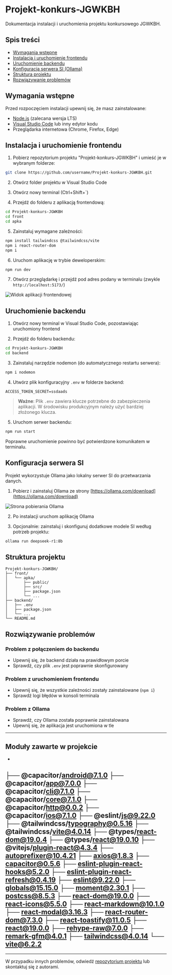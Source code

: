# Projekt-konkurs-JGWKBH

Dokumentacja instalacji i uruchomienia projektu konkursowego JGWKBH.

## Spis treści
- [Wymagania wstępne](#wymagania-wstępne)
- [Instalacja i uruchomienie frontendu](#instalacja-i-uruchomienie-frontendu)
- [Uruchomienie backendu](#uruchomienie-backendu)
- [Konfiguracja serwera SI (Ollama)](#konfiguracja-serwera-si)
- [Struktura projektu](#struktura-projektu)
- [Rozwiązywanie problemów](#rozwiązywanie-problemów)

## Wymagania wstępne

Przed rozpoczęciem instalacji upewnij się, że masz zainstalowane:

- [Node.js](https://nodejs.org/) (zalecana wersja LTS)
- [Visual Studio Code](https://code.visualstudio.com/) lub inny edytor kodu
- Przeglądarka internetowa (Chrome, Firefox, Edge)

## Instalacja i uruchomienie frontendu

1. Pobierz repozytorium projektu "Projekt-konkurs-JGWKBH" i umieść je w wybranym folderze:

```bash
git clone https://github.com/username/Projekt-konkurs-JGWKBH.git
```

2. Otwórz folder projektu w Visual Studio Code

3. Otwórz nowy terminal (Ctrl+Shift+`)

4. Przejdź do folderu z aplikacją frontendową:

```bash
cd Projekt-konkurs-JGWKBH
cd front
cd apka
```

5. Zainstaluj wymagane zależności:

```bash
npm install tailwindcss @tailwindcss/vite
npm i react-router-dom
npm i
```

6. Uruchom aplikację w trybie deweloperskim:

```bash
npm run dev
```

7. Otwórz przeglądarkę i przejdź pod adres podany w terminalu (zwykle `http://localhost:5173/`)

![Widok aplikacji frontendowej](https://github.com/user-attachments/assets/6215dd22-1ac5-49a2-9e10-eba93224e549)

## Uruchomienie backendu

1. Otwórz nowy terminal w Visual Studio Code, pozostawiając uruchomiony frontend

2. Przejdź do folderu backendu:

```bash
cd Projekt-konkurs-JGWKBH
cd backend
```

3. Zainstaluj narzędzie nodemon (do automatycznego restartu serwera):

```bash
npm i nodemon
```

4. Utwórz plik konfiguracyjny `.env` w folderze backend:

```
ACCESS_TOKEN_SECRET=ssdaads
```

> **Ważne**: Plik `.env` zawiera klucze potrzebne do zabezpieczenia aplikacji. W środowisku produkcyjnym należy użyć bardziej złożonego klucza.

5. Uruchom serwer backendu:

```bash
npm run start
```

Poprawne uruchomienie powinno być potwierdzone komunikatem w terminalu.

## Konfiguracja serwera SI

Projekt wykorzystuje Ollama jako lokalny serwer SI do przetwarzania danych.

1. Pobierz i zainstaluj Ollama ze strony [https://ollama.com/download](https://ollama.com/download)

![Strona pobierania Ollama](https://github.com/user-attachments/assets/6215dd22-1ac5-49a2-9e10-eba93224e549)

2. Po instalacji uruchom aplikację Ollama

3. Opcjonalnie: zainstaluj i skonfiguruj dodatkowe modele SI według potrzeb projektu:

```bash
ollama run deepseek-r1:8b
```

## Struktura projektu

```
Projekt-konkurs-JGWKBH/
├── front/
│   └── apka/
│       ├── public/
│       ├── src/
│       ├── package.json
│       └── ...
├── backend/
│   ├── .env
│   ├── package.json
│   └── ...
└── README.md
```

## Rozwiązywanie problemów

### Problem z połączeniem do backendu
- Upewnij się, że backend działa na prawidłowym porcie
- Sprawdź, czy plik `.env` jest poprawnie skonfigurowany

### Problem z uruchomieniem frontendu
- Upewnij się, że wszystkie zależności zostały zainstalowane (`npm i`)
- Sprawdź logi błędów w konsoli terminala

### Problem z Ollama
- Sprawdź, czy Ollama została poprawnie zainstalowana
- Upewnij się, że aplikacja jest uruchomiona w tle

---
## Moduły zawarte w projekcie
-
├── @capacitor/android@7.1.0
├── @capacitor/app@7.0.0
├── @capacitor/cli@7.1.0
├── @capacitor/core@7.1.0
├── @capacitor/http@0.0.2
├── @capacitor/ios@7.1.0
├── @eslint/js@9.22.0
├── @tailwindcss/typography@0.5.16
├── @tailwindcss/vite@4.0.14
├── @types/react-dom@19.0.4
├── @types/react@19.0.10
├── @vitejs/plugin-react@4.3.4
├── autoprefixer@10.4.21
├── axios@1.8.3
├── capacitor@0.5.6
├── eslint-plugin-react-hooks@5.2.0
├── eslint-plugin-react-refresh@0.4.19
├── eslint@9.22.0
├── globals@15.15.0
├── moment@2.30.1
├── postcss@8.5.3
├── react-dom@19.0.0
├── react-icons@5.5.0
├── react-markdown@10.1.0
├── react-modal@3.16.3
├── react-router-dom@7.3.0
├── react-toastify@11.0.5
├── react@19.0.0
├── rehype-raw@7.0.0
├── remark-gfm@4.0.1
├── tailwindcss@4.0.14
└── vite@6.2.2
-
---

W przypadku innych problemów, odwiedź [repozytorium projektu](https://github.com/username/Projekt-konkurs-JGWKBH/issues) lub skontaktuj się z autorami.
